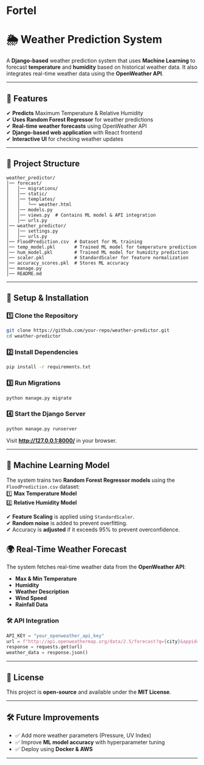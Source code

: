 # Fortel
# **🌦 Weather Prediction System**  

A **Django-based** weather prediction system that uses **Machine Learning** to forecast **temperature** and **humidity** based on historical weather data. It also integrates real-time weather data using the **OpenWeather API**.  

---

## **🚀 Features**
✔ **Predicts** Maximum Temperature & Relative Humidity  
✔ **Uses Random Forest Regressor** for weather predictions  
✔ **Real-time weather forecasts** using OpenWeather API  
✔ **Django-based web application** with React frontend  
✔ **Interactive UI** for checking weather updates  

---

## **📂 Project Structure**
```
weather_predictor/
│── forecast/
│   │── migrations/
│   │── static/
│   │── templates/
│   │   └── weather.html
│   │── models.py
│   │── views.py  # Contains ML model & API integration
│   │── urls.py
│── weather_predictor/
│   │── settings.py
│   │── urls.py
│── FloodPrediction.csv  # Dataset for ML training
│── temp_model.pkl       # Trained ML model for temperature prediction
│── hum_model.pkl        # Trained ML model for humidity prediction
│── scaler.pkl           # StandardScaler for feature normalization
│── accuracy_scores.pkl  # Stores ML accuracy
│── manage.py
│── README.md
```

---

## **🔧 Setup & Installation**
### **1️⃣ Clone the Repository**
```bash
git clone https://github.com/your-repo/weather-predictor.git
cd weather-predictor
```

### **2️⃣ Install Dependencies**
```bash
pip install -r requirements.txt
```

### **3️⃣ Run Migrations**
```bash
python manage.py migrate
```

### **4️⃣ Start the Django Server**
```bash
python manage.py runserver
```
Visit **http://127.0.0.1:8000/** in your browser.

---

## **🧠 Machine Learning Model**
The system trains two **Random Forest Regressor models** using the `FloodPrediction.csv` dataset:  
1️⃣ **Max Temperature Model**  
2️⃣ **Relative Humidity Model**  

✔ **Feature Scaling** is applied using `StandardScaler`.  
✔ **Random noise** is added to prevent overfitting.  
✔ Accuracy is **adjusted** if it exceeds 95% to prevent overconfidence.  



## **🌍 Real-Time Weather Forecast**
The system fetches real-time weather data from the **OpenWeather API**:
- **Max & Min Temperature**
- **Humidity**
- **Weather Description**
- **Wind Speed**
- **Rainfall Data**

### **🛠 API Integration**
```python
API_KEY = "your_openweather_api_key"
url = f"http://api.openweathermap.org/data/2.5/forecast?q={city}&appid={API_KEY}&units=metric"
response = requests.get(url)
weather_data = response.json()
```

---

## **📜 License**
This project is **open-source** and available under the **MIT License**.

---

## **🛠 Future Improvements**
- ✅ Add more weather parameters (Pressure, UV Index)  
- ✅ Improve **ML model accuracy** with hyperparameter tuning  
- ✅ Deploy using **Docker & AWS**  

---

